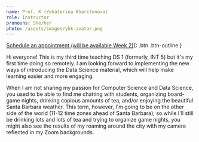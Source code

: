 ```yaml
---
name: Prof. K (Yekaterina Kharitonova)
role: Instructor
pronouns: She/her
photo: /assets/images/ykk-avatar.png
---
```


[Schedule an appointment (will be available Week 2)](#){: .btn .btn-outline }

Hi everyone! This is my third time teaching DS 1 (formerly, INT 5) but it's my first time doing so remotely. 
I am looking forward to implementing the new ways of introducing the Data Science material, which will help make learning easier and more engaging. 

When I am not sharing my passion for Computer Science and Data Science, you used to be able to find me chatting with students, organizing board-game nights, drinking copious amounts of tea, and/or enjoying the beautiful Santa Barbara weather.
This term, however, I'm going to be on the other side of the world (11-12 time zones ahead of Santa Barbara); so while I'll still be drinking lots and lots of tea and trying to organize game nights, you might also see the results of my roaming around the city with my camera reflected in my Zoom backgrounds.
